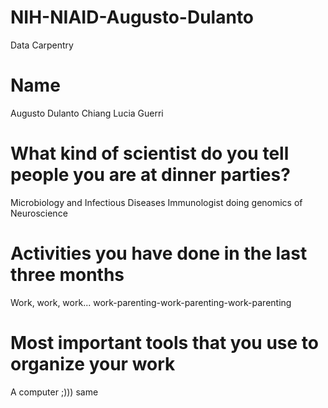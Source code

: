 # NIH-NIAID-Augusto-Dulanto
Data Carpentry
# Name
Augusto Dulanto Chiang
Lucia Guerri
# What kind of scientist do you tell people you are at dinner parties?
Microbiology and Infectious Diseases
Immunologist doing genomics of Neuroscience
# Activities you have done in the last three months
Work, work, work...
work-parenting-work-parenting-work-parenting
# Most important tools that you use to organize your work
A computer
;))) same
